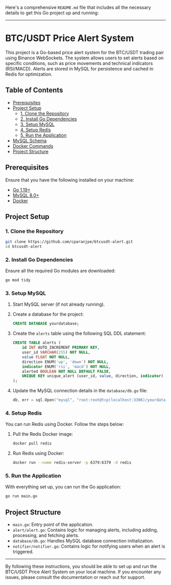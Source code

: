 Here's a comprehensive `README.md` file that includes all the necessary details to get this Go project up and running:

---

# BTC/USDT Price Alert System

This project is a Go-based price alert system for the BTC/USDT trading pair using Binance WebSockets. The system allows users to set alerts based on specific conditions, such as price movements and technical indicators (RSI/MACD). Alerts are stored in MySQL for persistence and cached in Redis for optimization.

## Table of Contents
- [Prerequisites](#prerequisites)
- [Project Setup](#project-setup)
  - [1. Clone the Repository](#1-clone-the-repository)
  - [2. Install Go Dependencies](#2-install-go-dependencies)
  - [3. Setup MySQL](#3-setup-mysql)
  - [4. Setup Redis](#4-setup-redis)
  - [5. Run the Application](#5-run-the-application)
- [MySQL Schema](#mysql-schema)
- [Docker Commands](#docker-commands)
- [Project Structure](#project-structure)

## Prerequisites

Ensure that you have the following installed on your machine:

- [Go 1.19+](https://golang.org/doc/install)
- [MySQL 8.0+](https://dev.mysql.com/downloads/mysql/)
- [Docker](https://www.docker.com/get-started)

## Project Setup

### 1. Clone the Repository

```bash
git clone https://github.com/cparanjpe/btcusdt-alert.git
cd btcusdt-alert
```

### 2. Install Go Dependencies

Ensure all the required Go modules are downloaded:

```bash
go mod tidy
```

### 3. Setup MySQL

1. Start MySQL server (if not already running).

2. Create a database for the project:

    ```sql
    CREATE DATABASE yourdatabase;
    ```

3. Create the `alerts` table using the following SQL DDL statement:

    ```sql
    CREATE TABLE alerts (
        id INT AUTO_INCREMENT PRIMARY KEY,
        user_id VARCHAR(255) NOT NULL,
        value FLOAT NOT NULL,
        direction ENUM('up', 'down') NOT NULL,
        indicator ENUM('rsi', 'macd') NOT NULL,
        alerted BOOLEAN NOT NULL DEFAULT FALSE,
        UNIQUE KEY unique_alert (user_id, value, direction, indicator)
    );
    ```

4. Update the MySQL connection details in the `database/db.go` file:

    ```go
    db, err = sql.Open("mysql", "root:root@tcp(localhost:3306)/yourdatabase")
    ```

### 4. Setup Redis

You can run Redis using Docker. Follow the steps below:

1. Pull the Redis Docker image:

    ```bash
    docker pull redis
    ```

2. Run Redis using Docker:

    ```bash
    docker run --name redis-server -p 6379:6379 -d redis
    ```

### 5. Run the Application

With everything set up, you can run the Go application:

```bash
go run main.go
```



## Project Structure

- `main.go`: Entry point of the application.
- `alert/alert.go`: Contains logic for managing alerts, including adding, processing, and fetching alerts.
- `database/db.go`: Handles MySQL database connection initialization.
- `notifier/notifier.go`: Contains logic for notifying users when an alert is triggered.

---

By following these instructions, you should be able to set up and run the BTC/USDT Price Alert System on your local machine. If you encounter any issues, please consult the documentation or reach out for support.
